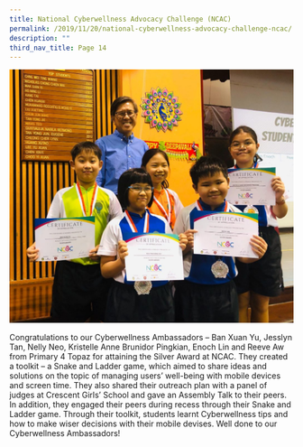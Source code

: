 ```yaml
---
title: National Cyberwellness Advocacy Challenge (NCAC)
permalink: /2019/11/20/national-cyberwellness-advocacy-challenge-ncac/
description: ""
third_nav_title: Page 14
---
```

<img src="/images/NCAC-P3-1024x911.jpeg">
<p>Congratulations to our Cyberwellness Ambassadors – Ban Xuan Yu, Jesslyn Tan, Nelly Neo, Kristelle Anne Brunidor Pingkian, Enoch Lin and Reeve Aw from Primary 4 Topaz for attaining the Silver Award at NCAC. They created a toolkit – a Snake and Ladder game, which aimed to share ideas and solutions on the topic of managing users’ well-being with mobile devices and screen time. They also shared their outreach plan with a panel of judges at Crescent Girls’ School and gave an Assembly Talk to their peers. In addition, they engaged their peers during recess through their Snake and Ladder game. Through their toolkit, students learnt Cyberwellness tips and how to make wiser decisions with their mobile devises. Well done to our Cyberwellness Ambassadors!</p>